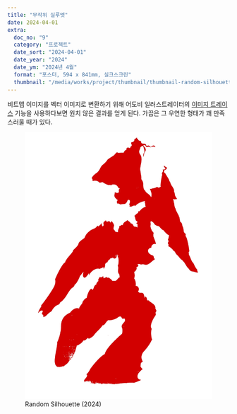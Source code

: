 ```yaml
---
title: "무작위 실루엣"
date: 2024-04-01
extra:
  doc_no: "9"
  category: "프로젝트"
  date_sort: "2024-04-01"
  date_year: "2024"
  date_ym: "2024년 4월"
  format: "포스터, 594 x 841mm, 실크스크린"
  thumbnail: "/media/works/project/thumbnail/thumbnail-random-silhouette.webp"
---
```

비트맵 이미지를 벡터 이미지로 변환하기 위해 어도비 일러스트레이터의 [이미지 트레이스](/kr/method/mt-002/) 기능을 사용하다보면 원치 않은 결과를 얻게 된다. 가끔은 그 우연한 형태가 꽤 만족스러울 때가 있다.
<br>
<figure class="img--full">
  <img src="/media/works/project/random-silhouette.webp" alt="random silhouette 600">
  <figcaption>Random Silhouette (2024)</figcaption>
</figure>